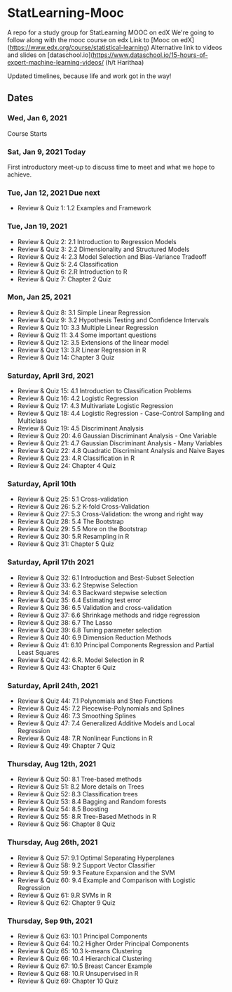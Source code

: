 # StatLearning-Mooc
A repo for a study group for StatLearning MOOC on edX
We're going to follow along with the mooc course on edx
Link to [Mooc on edX] (https://www.edx.org/course/statistical-learning)
Alternative link to videos and slides on [dataschool.io](https://www.dataschool.io/15-hours-of-expert-machine-learning-videos/ (h/t Harithaa)

Updated timelines, because life and work got in the way!
## Dates
### Wed, Jan 6, 2021
Course Starts

### Sat, Jan 9, 2021 Today
First introductory meet-up to discuss time to meet and what we hope to achieve.

### Tue, Jan 12, 2021 Due next
- Review & Quiz 1: 1.2 Examples and Framework

### Tue, Jan 19, 2021
- Review & Quiz 2: 2.1 Introduction to Regression Models
- Review & Quiz 3: 2.2 Dimensionality and Structured Models
- Review & Quiz 4: 2.3 Model Selection and Bias-Variance Tradeoff
- Review & Quiz 5: 2.4 Classification
- Review & Quiz 6: 2.R Introduction to R
- Review & Quiz 7: Chapter 2 Quiz

### Mon, Jan 25, 2021
- Review & Quiz 8: 3.1 Simple Linear Regression
- Review & Quiz 9: 3.2 Hypothesis Testing and Confidence Intervals
- Review & Quiz 10: 3.3 Multiple Linear Regression
- Review & Quiz 11: 3.4 Some important questions
- Review & Quiz 12: 3.5 Extensions of the linear model
- Review & Quiz 13: 3.R Linear Regression in R
- Review & Quiz 14: Chapter 3 Quiz


### Saturday, April 3rd, 2021
- Review & Quiz 15: 4.1 Introduction to Classification Problems
- Review & Quiz 16: 4.2 Logistic Regression
- Review & Quiz 17: 4.3 Multivariate Logistic Regression
- Review & Quiz 18: 4.4 Logistic Regression - Case-Control Sampling and Multiclass
- Review & Quiz 19: 4.5 Discriminant Analysis
- Review & Quiz 20: 4.6 Gaussian Discriminant Analysis - One Variable
- Review & Quiz 21: 4.7 Gaussian Discriminant Analysis - Many Variables
- Review & Quiz 22: 4.8 Quadratic Discriminant Analysis and Naive Bayes
- Review & Quiz 23: 4.R Classification in R
- Review & Quiz 24: Chapter 4 Quiz

### Saturday, April 10th
- Review & Quiz 25: 5.1 Cross-validation
- Review & Quiz 26: 5.2 K-fold Cross-Validation
- Review & Quiz 27: 5.3 Cross-Validation: the wrong and right way
- Review & Quiz 28: 5.4 The Bootstrap
- Review & Quiz 29: 5.5 More on the Bootstrap
- Review & Quiz 30: 5.R Resampling in R
- Review & Quiz 31: Chapter 5 Quiz

### Saturday, April 17th 2021
- Review & Quiz 32: 6.1 Introduction and Best-Subset Selection
- Review & Quiz 33: 6.2 Stepwise Selection
- Review & Quiz 34: 6.3 Backward stepwise selection
- Review & Quiz 35: 6.4 Estimating test error
- Review & Quiz 36: 6.5 Validation and cross-validation
- Review & Quiz 37: 6.6 Shrinkage methods and ridge regression
- Review & Quiz 38: 6.7 The Lasso
- Review & Quiz 39: 6.8 Tuning parameter selection
- Review & Quiz 40: 6.9 Dimension Reduction Methods
- Review & Quiz 41: 6.10 Principal Components Regression and Partial Least Squares
- Review & Quiz 42: 6.R. Model Selection in R
- Review & Quiz 43: Chapter 6 Quiz

### Saturday, April 24th, 2021
- Review & Quiz 44: 7.1 Polynomials and Step Functions
- Review & Quiz 45: 7.2 Piecewise-Polynomials and Splines
- Review & Quiz 46: 7.3 Smoothing Splines
- Review & Quiz 47: 7.4 Generalized Additive Models and Local Regression
- Review & Quiz 48: 7.R Nonlinear Functions in R
- Review & Quiz 49: Chapter 7 Quiz

### Thursday, Aug 12th, 2021
- Review & Quiz 50: 8.1 Tree-based methods
- Review & Quiz 51: 8.2 More details on Trees
- Review & Quiz 52: 8.3 Classification trees
- Review & Quiz 53: 8.4 Bagging and Random forests
- Review & Quiz 54: 8.5 Boosting
- Review & Quiz 55: 8.R Tree-Based Methods in R
- Review & Quiz 56: Chapter 8 Quiz

### Thursday, Aug 26th, 2021
- Review & Quiz 57: 9.1 Optimal Separating Hyperplanes
- Review & Quiz 58: 9.2 Support Vector Classifier
- Review & Quiz 59: 9.3 Feature Expansion and the SVM
- Review & Quiz 60: 9.4 Example and Comparison with Logistic Regression
- Review & Quiz 61: 9.R SVMs in R
- Review & Quiz 62: Chapter 9 Quiz

### Thursday, Sep 9th, 2021
- Review & Quiz 63: 10.1 Principal Components
- Review & Quiz 64: 10.2 Higher Order Principal Components
- Review & Quiz 65: 10.3 k-means Clustering
- Review & Quiz 66: 10.4 Hierarchical Clustering
- Review & Quiz 67: 10.5 Breast Cancer Example
- Review & Quiz 68: 10.R Unsupervised in R
- Review & Quiz 69: Chapter 10 Quiz
